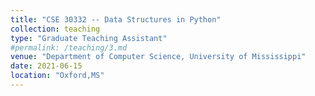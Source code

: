 ```yaml
---
title: "CSE 30332 -- Data Structures in Python"
collection: teaching
type: "Graduate Teaching Assistant"
#permalink: /teaching/3.md
venue: "Department of Computer Science, University of Mississippi"
date: 2021-06-15
location: "Oxford,MS"
---
```

